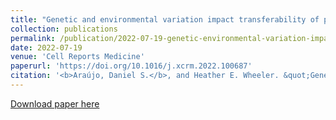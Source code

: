 ```yaml
---
title: "Genetic and environmental variation impact transferability of polygenic risk scores"
collection: publications
permalink: /publication/2022-07-19-genetic-environmental-variation-impact-prs-portability
date: 2022-07-19
venue: 'Cell Reports Medicine'
paperurl: 'https://doi.org/10.1016/j.xcrm.2022.100687'
citation: '<b>Araújo, Daniel S.</b>, and Heather E. Wheeler. &quot;Genetic and environmental variation impact transferability of polygenic risk scores.&quot; <i>Cell Reports Medicine</i> 3, no. 7 (2022): 100687.'
---
```

[Download paper here](http://danielsarj.github.io/files/1-s2.0-S2666379122002233-main.pdf)
